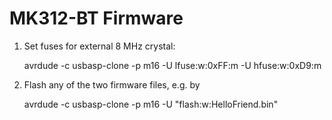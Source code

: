 # MK312-BT Firmware

1. Set fuses for external 8 MHz crystal:
   
   avrdude -c usbasp-clone -p m16 -U lfuse:w:0xFF:m -U hfuse:w:0xD9:m
   
2. Flash any of the two firmware files, e.g. by

   avrdude -c usbasp-clone -p m16 -U "flash:w:HelloFriend.bin"
